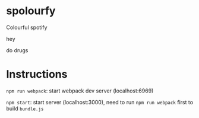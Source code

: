 # spolourfy
Colourful spotify

hey

do drugs

# Instructions
`npm run webpack`: start webpack dev server (localhost:6969)

`npm start`: start server (localhost:3000), need to run `npm run webpack` first to build `bundle.js`
